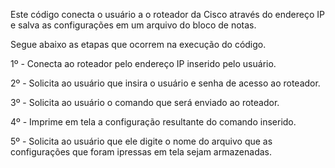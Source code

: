 Este código conecta o usuário a o roteador da Cisco através do endereço IP e salva as configurações em um arquivo do bloco de notas.

Segue abaixo as etapas que ocorrem na execução do código.

1º - Conecta ao roteador pelo endereço IP inserido pelo usuário.

2º - Solicita ao usuário que insira o usuário e senha de acesso ao roteador.

3º - Solicita ao usuário o comando que será enviado ao roteador.

4º - Imprime em tela a configuração resultante do comando inserido.

5º - Solicita ao usuário que ele digite o nome do arquivo que as configurações que foram ipressas em tela sejam armazenadas.
